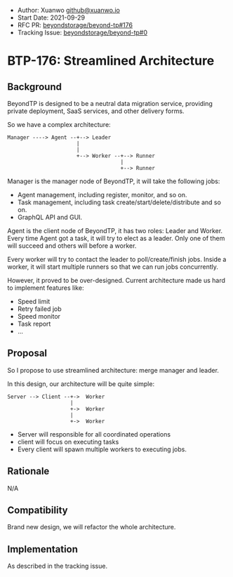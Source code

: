 - Author: Xuanwo <github@xuanwo.io>
- Start Date: 2021-09-29
- RFC PR: [beyondstorage/beyond-tp#176](https://github.com/beyondstorage/beyond-tp/issues/176)
- Tracking Issue: [beyondstorage/beyond-tp#0](https://github.com/beyondstorage/beyond-tp/issues/0)

# BTP-176: Streamlined Architecture

## Background

BeyondTP is designed to be a neutral data migration service, providing private deployment, SaaS services, and other delivery forms.

So we have a complex architecture:

```
Manager ----> Agent --+--> Leader
                      |
                      |
                      +--> Worker --+--> Runner
                                    |
                                    +--> Runner
```

Manager is the manager node of BeyondTP, it will take the following jobs:

- Agent management, including register, monitor, and so on.
- Task management, including task create/start/delete/distribute and so on.
- GraphQL API and GUI.

Agent is the client node of BeyondTP, it has two roles: Leader and Worker. Every time Agent got a task, it will try to elect as a leader. Only one of them will succeed and others will before a worker.

Every worker will try to contact the leader to poll/create/finish jobs. Inside a worker, it will start multiple runners so that we can run jobs concurrently.

However, it proved to be over-designed. Current architecture made us hard to implement features like:

- Speed limit
- Retry failed job
- Speed monitor
- Task report
- ...

## Proposal

So I propose to use streamlined architecture: merge manager and leader.

In this design, our architecture will be quite simple:

```
Server --> Client --+->  Worker
                    |
                    +->  Worker
                    |
                    +->  Worker
```

- Server will responsible for all coordinated operations
- client will focus on executing tasks
- Every client will spawn multiple workers to executing jobs.

## Rationale

N/A

## Compatibility

Brand new design, we will refactor the whole architecture.

## Implementation

As described in the tracking issue.

